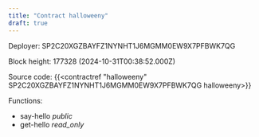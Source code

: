 ```yaml
---
title: "Contract halloweeny"
draft: true
---
```

Deployer: SP2C20XGZBAYFZ1NYNHT1J6MGMM0EW9X7PFBWK7QG


 



Block height: 177328 (2024-10-31T00:38:52.000Z)

Source code: {{<contractref "halloweeny" SP2C20XGZBAYFZ1NYNHT1J6MGMM0EW9X7PFBWK7QG halloweeny>}}

Functions:

* say-hello _public_
* get-hello _read_only_
